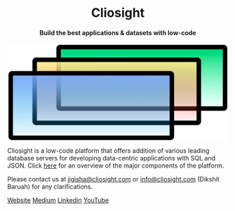 <p align="center">    
<h1 align="center">Cliosight</h1>
<h4 align="center">Build the best applications & datasets with low-code</h4>
</p>
<p align="center" width="100%">  
<img src="https://github.com/cliosight/Docs/blob/main/logo_temp.png?raw=true" align="center">
</p>

Cliosight is a low-code platform that offers addition of various leading database servers for developing data-centric applications with SQL and JSON. Click [here](https://github.com/cliosight/Docs/blob/main/Spec.md) for an overview of the major components of the platform.

Please contact us at jigisha@cliosight.com or info@cliosight.com (Dikshit Baruah) for any clarifications.   
	    
[Website](https://cliosight.com)   [Medium](https://medium.com/@cliosight)   [Linkedin](https://www.linkedin.com/in/jigisha-aryya/)   [YouTube](https://www.youtube.com/channel/UC1STG2eLks_NJcwbdkjDDIQ)
                 

